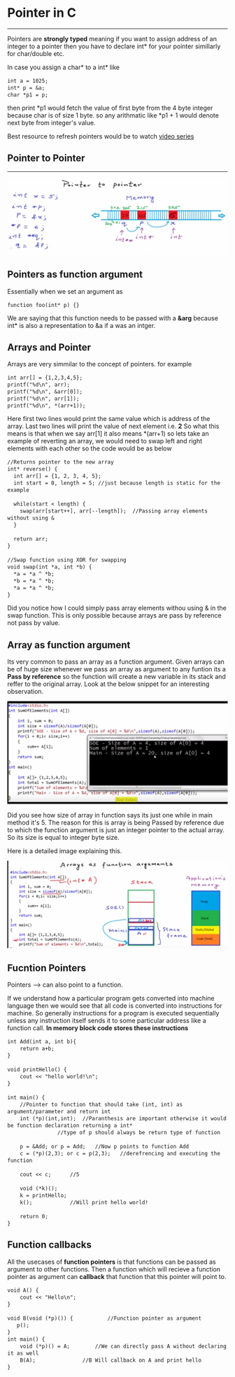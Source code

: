 # Pointer in C
--------------
Pointers are **strongly typed** meaning if you want to assign address of an integer to a pointer then you have to declare
int* for your pointer simillarly for char/double etc.

In case you assign a char* to a int* like
```
int a = 1025;
int* p = &a;
char *p1 = p;
```

then print *p1 would fetch the value of first byte from the 4 byte integer because char is of size 1 byte.
so any arithmatic like *p1 + 1 would denote next byte from integer's value.

Best resource to refresh pointers would be to watch [video series](https://www.youtube.com/playlist?list=PL2_aWCzGMAwLZp6LMUKI3cc7pgGsasm2_)

## Pointer to Pointer
---------------------
![](p2p.png)

## Pointers as function argument

Essentially when we set an argument as 
```
function foo(int* p) {}
```

We are saying that this function needs to be passed with a **&arg** because int* is also a representation to &a if a was an intger.

## Arrays and Pointer

Arrays are very simmilar to the concept of pointers. for example

```
int arr[] = {1,2,3,4,5};
printf("%d\n", arr);
printf("%d\n", &arr[0]);
printf("%d\n", arr[1]);
printf("%d\n", *(arr+1));
```

Here first two lines would print the same value which is address of the array.
Last two lines will print the value of next element i.e. **2** 
So what this means is that when we say arr[1] it also means *(arr+1) 
so lets take an example of reverting an array, we would need to swap left and right elements with each other
so the code would be as below

```
//Returns pointer to the new array
int* reverse() {
  int arr[] = {1, 2, 3, 4, 5};
  int start = 0, length = 5; //just because length is static for the example
  
  while(start < length) {
    swap(arr[start++], arr[--length]);  //Passing array elements without using &
  }
  
  return arr;
}

//Swap function using XOR for swapping
void swap(int *a, int *b) {
  *a = *a ^ *b;
  *b = *a ^ *b;
  *a = *a ^ *b;
}
```
Did you notice how I could simply pass array elements withou using & in the swap function. This is only possible because arrays are pass by reference not pass by value.

## Array as function argument

Its very common to pass an array as a function argument. Given arrays can be of huge size whenever we pass an array as argument to any funtion its a **Pass by reference** so the function will create a new variable in its stack and reffer to the original array. Look at the below snippet for an interesting observation.

![](ArrayAsArg.png)

Did you see how size of array in function says its just one while in main method it's 5. The reason for this is array is being Passed by reference due to which the function argument is just an integer pointer to the actual array. So its size is equal to integer byte size.

Here is a detailed image explaining this.

![](explanationToSizeIssue.png)

## Fucntion Pointers

Pointers --> can also point to a function.

If we understand how a particular program gets converted into machine language then we would see that all code is converted into instructions for machine. So generally instructions for a program is executed sequentially unless any instruction itself sends it to some particular address like a function call. **In memory block code stores these instructions**

```
int Add(int a, int b){
	return a+b;
}

void printHello() {
	cout << "hello world!\n";
}

int main() {
	//Pointer to function that should take (int, int) as argument/parameter and return int
	int (*p)(int,int);	//Paranthesis are important otherwise it would be function declaration returning a int*
				//type of p should always be return type of function
	
	p = &Add; or p = Add;	//Now p points to function Add
	c = (*p)(2,3); or c = p(2,3);	//derefrencing and executing the function

	cout << c;		//5
	
	void (*k)();
	k = printHello;
	k();			//Will print hello world!

	return 0;
}
```

## Function callbacks

All the usecases of **function pointers** is that functions can be passed as argument to other functions. Then a function which will recieve a function pointer as argument can **callback** that function that this pointer will point to.

```
void A() {
	cout << "Hello\n";
}

void B(void (*p)()) {			//Function pointer as argument
   p();
}
int main() {
	void (*p)() = A;		//We can directly pass A without declaring it as well
	B(A);				//B Will callback on A and print hello
}
```






























 

